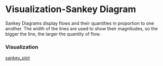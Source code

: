 # Visualization-Sankey Diagram
Sankey Diagrams display flows and their quantities in proportion to one another. The width of the lines are used to show their magnitudes, so the bigger the line, the larger the quantity of flow.

### Visualization
[sankey_plot](https://github.com/ayushrib93/Visualization---Sankey-diagram/blob/master/OverAll%20Path.png)
